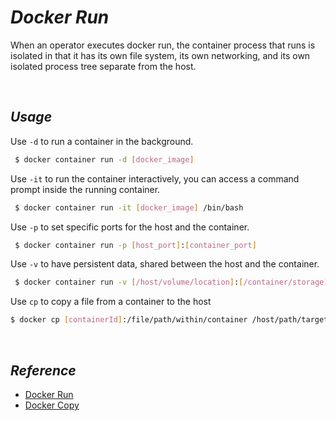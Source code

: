 # _Docker Run_
When an operator executes docker run, the container process that runs is isolated in that it has its own file system, its own networking, and its own isolated process tree separate from the host.
<p>&nbsp;</p>

## _Usage_ 
Use `-d` to run a container in the background.
```sh
 $ docker container run -d [docker_image]
```

Use `-it` to run the container interactively, you can access a command prompt inside the running container. 
```sh
 $ docker container run -it [docker_image] /bin/bash
```
Use `-p` to set specific ports for the host and the container. 
```sh
 $ docker container run -p [host_port]:[container_port] 
```
Use `-v` to have persistent data, shared between the host and the container.
```sh
 $ docker container run -v [/host/volume/location]:[/container/storage] [docker_image]
```

Use `cp` to copy a file from a container to the host
```sh
$ docker cp [containerId]:/file/path/within/container /host/path/target
```

<p>&nbsp;</p>



## _Reference_
- [Docker Run](https://phoenixnap.com/kb/docker-run-command-with-examples)
- [Docker Copy](https://stackoverflow.com/questions/22049212/docker-copying-files-from-docker-container-to-host)
